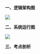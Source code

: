 **一、逻辑架构图**

![](https://agam-blog-image.oss-cn-hangzhou.aliyuncs.com/Redis%E4%BA%8B%E4%BB%B6%E6%A8%A1%E5%9E%8B.png)

**二、系统运行图**

![](https://agam-blog-image.oss-cn-hangzhou.aliyuncs.com/redis-start.png)

**三、考点剖析**
